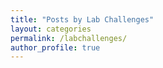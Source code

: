 ```yaml
---
title: "Posts by Lab Challenges"
layout: categories
permalink: /labchallenges/
author_profile: true
---
```


